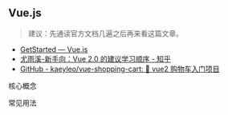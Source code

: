 ## Vue.js

> 建议：先通读官方文档几遍之后再来看这篇文章。
- [GetStarted — Vue.js](https://cn.vuejs.org/v2/guide/index.html)
- [尤雨溪-新手向：Vue 2.0 的建议学习顺序 - 知乎](https://zhuanlan.zhihu.com/p/23134551)
- [GitHub - kaeyleo/vue-shopping-cart: 🛒 vue2 购物车入门项目](https://github.com/kaeyleo/vue-shopping-cart)

核心概念

常见用法

